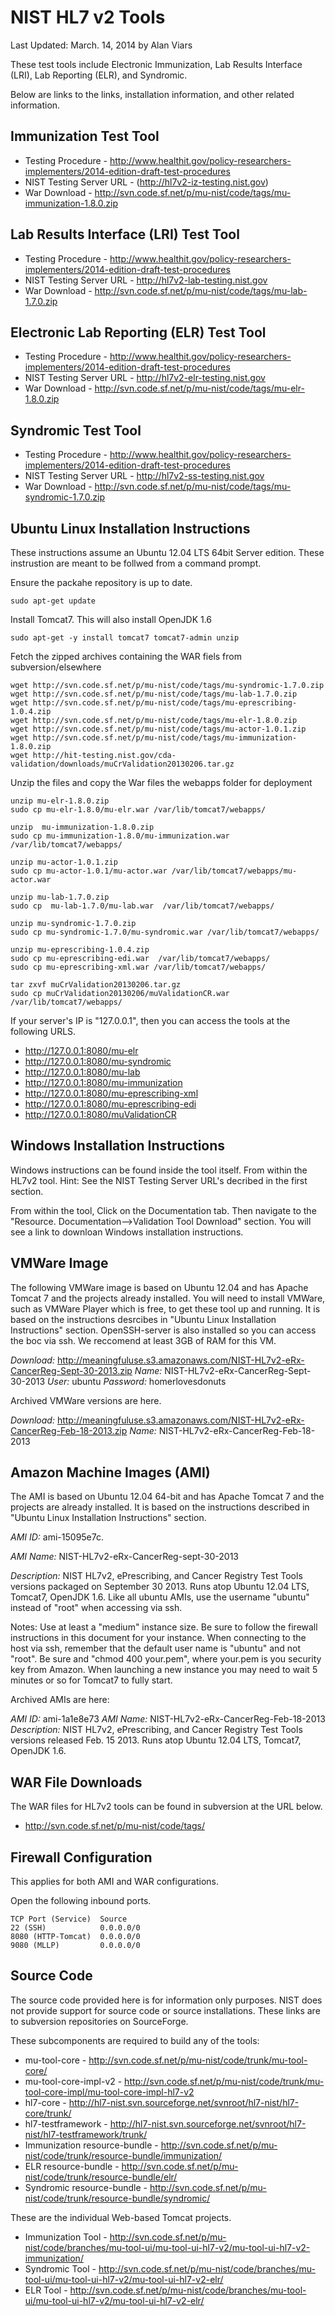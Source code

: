 NIST HL7 v2 Tools
=================

Last Updated: March. 14, 2014 by Alan Viars

These test tools include Electronic Immunization, Lab Results Interface (LRI), Lab Reporting (ELR), and Syndromic.

Below are links to the links, installation information, and other related information.


Immunization Test Tool
----------------------

+ Testing Procedure - http://www.healthit.gov/policy-researchers-implementers/2014-edition-draft-test-procedures
+ NIST Testing Server URL -  (http://hl7v2-iz-testing.nist.gov)
+ War Download - http://svn.code.sf.net/p/mu-nist/code/tags/mu-immunization-1.8.0.zip

Lab Results Interface (LRI) Test Tool
-------------------------------------

+ Testing Procedure - http://www.healthit.gov/policy-researchers-implementers/2014-edition-draft-test-procedures
+ NIST Testing Server URL - http://hl7v2-lab-testing.nist.gov
+ War Download - http://svn.code.sf.net/p/mu-nist/code/tags/mu-lab-1.7.0.zip


Electronic Lab Reporting (ELR) Test Tool
-----------------------------------------

+ Testing Procedure - http://www.healthit.gov/policy-researchers-implementers/2014-edition-draft-test-procedures
+ NIST Testing Server URL - http://hl7v2-elr-testing.nist.gov
+ War Download - http://svn.code.sf.net/p/mu-nist/code/tags/mu-elr-1.8.0.zip

Syndromic Test Tool
-------------------

+ Testing Procedure - http://www.healthit.gov/policy-researchers-implementers/2014-edition-draft-test-procedures
+ NIST Testing Server URL - http://hl7v2-ss-testing.nist.gov
+ War Download - http://svn.code.sf.net/p/mu-nist/code/tags/mu-syndromic-1.7.0.zip


Ubuntu Linux Installation Instructions
--------------------------------------

These instructions assume an Ubuntu 12.04 LTS 64bit Server edition.
These instrustion are meant to be follwed from a command prompt.

Ensure the packahe repository is up to date.

    sudo apt-get update

Install Tomcat7. This will also install OpenJDK 1.6

    sudo apt-get -y install tomcat7 tomcat7-admin unzip

Fetch the zipped archives containing the WAR fiels from subversion/elsewhere

	wget http://svn.code.sf.net/p/mu-nist/code/tags/mu-syndromic-1.7.0.zip
	wget http://svn.code.sf.net/p/mu-nist/code/tags/mu-lab-1.7.0.zip
	wget http://svn.code.sf.net/p/mu-nist/code/tags/mu-eprescribing-1.0.4.zip
	wget http://svn.code.sf.net/p/mu-nist/code/tags/mu-elr-1.8.0.zip
	wget http://svn.code.sf.net/p/mu-nist/code/tags/mu-actor-1.0.1.zip
	wget http://svn.code.sf.net/p/mu-nist/code/tags/mu-immunization-1.8.0.zip
    wget http://hit-testing.nist.gov/cda-validation/downloads/muCrValidation20130206.tar.gz


Unzip the files and copy the War files the webapps folder for deployment

    unzip mu-elr-1.8.0.zip
    sudo cp mu-elr-1.8.0/mu-elr.war /var/lib/tomcat7/webapps/

    unzip  mu-immunization-1.8.0.zip
    sudo cp mu-immunization-1.8.0/mu-immunization.war /var/lib/tomcat7/webapps/

    unzip mu-actor-1.0.1.zip
    sudo cp mu-actor-1.0.1/mu-actor.war /var/lib/tomcat7/webapps/mu-actor.war

    unzip mu-lab-1.7.0.zip
    sudo cp  mu-lab-1.7.0/mu-lab.war  /var/lib/tomcat7/webapps/

    unzip mu-syndromic-1.7.0.zip
    sudo cp mu-syndromic-1.7.0/mu-syndromic.war /var/lib/tomcat7/webapps/

    unzip mu-eprescribing-1.0.4.zip
    sudo cp mu-eprescribing-edi.war  /var/lib/tomcat7/webapps/
    sudo cp mu-eprescribing-xml.war /var/lib/tomcat7/webapps/

    tar zxvf muCrValidation20130206.tar.gz
    sudo cp muCrValidation20130206/muValidationCR.war /var/lib/tomcat7/webapps/


If your server's IP is "127.0.0.1", then you can access the tools at the following URLS.

+ http://127.0.0.1:8080/mu-elr
+ http://127.0.0.1:8080/mu-syndromic
+ http://127.0.0.1:8080/mu-lab
+ http://127.0.0.1:8080/mu-immunization
+ http://127.0.0.1:8080/mu-eprescribing-xml
+ http://127.0.0.1:8080/mu-eprescribing-edi
+ http://127.0.0.1:8080/muValidationCR

Windows Installation Instructions
---------------------------------

Windows instructions can be found inside the tool itself.  From within the HL7v2 tool.
Hint: See the NIST Testing Server URL's decribed in the first section.

From within the tool, Click on the Documentation tab.  Then navigate to the "Resource.
Documentation-->Validation Tool Download" section.  You will see a link to downloan Windows installation instructions.


VMWare Image
------------

The following VMWare image is based on Ubuntu 12.04 and has Apache Tomcat 7 and
the projects already installed.    You will need to install VMWare, such as VMWare Player which is free, to get these tool up and running.  It is based on the instructions desrcibes in "Ubuntu Linux Installation Instructions" section. OpenSSH-server is also installed so you can access the boc via ssh. We reccomend at least 3GB of RAM for this VM.


*Download:*  http://meaningfuluse.s3.amazonaws.com/NIST-HL7v2-eRx-CancerReg-Sept-30-2013.zip
*Name:*      NIST-HL7v2-eRx-CancerReg-Sept-30-2013
*User:*      ubuntu
*Password:*  homerlovesdonuts


Archived VMWare versions are here.

*Download:*  http://meaningfuluse.s3.amazonaws.com/NIST-HL7v2-eRx-CancerReg-Feb-18-2013.zip
*Name:*      NIST-HL7v2-eRx-CancerReg-Feb-18-2013




Amazon Machine Images (AMI)
---------------------------

The AMI is based on Ubuntu 12.04 64-bit and has Apache Tomcat 7 and the
projects are already installed. It is based on the instructions described in
"Ubuntu Linux Installation Instructions" section.



*AMI ID:* ami-15095e7c.

*AMI Name:* NIST-HL7v2-eRx-CancerReg-sept-30-2013

*Description:* NIST HL7v2, ePrescribing, and Cancer Registry Test Tools versions
packaged on September 30 2013. Runs atop Ubuntu 12.04 LTS, Tomcat7, OpenJDK 1.6.  Like all ubuntu AMIs, use the username "ubuntu" instead of "root" when accessing via ssh.

Notes:  Use at least a "medium" instance size. Be sure to follow the firewall
instructions in this document for your instance. When connecting to the host
via ssh, remember that the default user name is "ubuntu" and  not "root".  Be
sure and "chmod 400 your.pem", where your.pem is you security key from Amazon.
When launching a new instance you may need to wait 5 minutes or so for Tomcat7
to fully start.

Archived AMIs are here:

*AMI ID:* ami-1a1e8e73
*AMI Name:* NIST-HL7v2-eRx-CancerReg-Feb-18-2013
*Description:* NIST HL7v2, ePrescribing, and Cancer Registry Test Tools versions
released Feb. 15 2013. Runs atop Ubuntu 12.04 LTS, Tomcat7, OpenJDK 1.6.




WAR File Downloads
------------------

The WAR files for HL7v2 tools can be found in subversion at the URL below.

+ http://svn.code.sf.net/p/mu-nist/code/tags/

Firewall Configuration
----------------------

This applies for both AMI and WAR configurations.

Open the following inbound ports.

    TCP Port (Service)	Source
    22 (SSH)            0.0.0.0/0
    8080 (HTTP-Tomcat)  0.0.0.0/0
    9080 (MLLP)         0.0.0.0/0


Source Code
-----------

The source code provided here is for information only purposes.  NIST does not 
provide support for source code or source installations.  These links are to
subversion repositories on SourceForge.

These subcomponents are required to build any of the tools:

+ mu-tool-core - http://svn.code.sf.net/p/mu-nist/code/trunk/mu-tool-core/
+ mu-tool-core-impl-v2  - http://svn.code.sf.net/p/mu-nist/code/trunk/mu-tool-core-impl/mu-tool-core-impl-hl7-v2
+ hl7-core - http://hl7-nist.svn.sourceforge.net/svnroot/hl7-nist/hl7-core/trunk/
+ hl7-testframework - http://hl7-nist.svn.sourceforge.net/svnroot/hl7-nist/hl7-testframework/trunk/
+ Immunization resource-bundle - http://svn.code.sf.net/p/mu-nist/code/trunk/resource-bundle/immunization/
+ ELR resource-bundle - http://svn.code.sf.net/p/mu-nist/code/trunk/resource-bundle/elr/
+ Syndromic resource-bundle - http://svn.code.sf.net/p/mu-nist/code/trunk/resource-bundle/syndromic/


These are the individual Web-based Tomcat projects.

+ Immunization Tool - http://svn.code.sf.net/p/mu-nist/code/branches/mu-tool-ui/mu-tool-ui-hl7-v2/mu-tool-ui-hl7-v2-immunization/
+ Syndromic Tool -  http://svn.code.sf.net/p/mu-nist/code/branches/mu-tool-ui/mu-tool-ui-hl7-v2/mu-tool-ui-hl7-v2-elr/
+ ELR Tool - http://svn.code.sf.net/p/mu-nist/code/branches/mu-tool-ui/mu-tool-ui-hl7-v2/mu-tool-ui-hl7-v2-elr/

